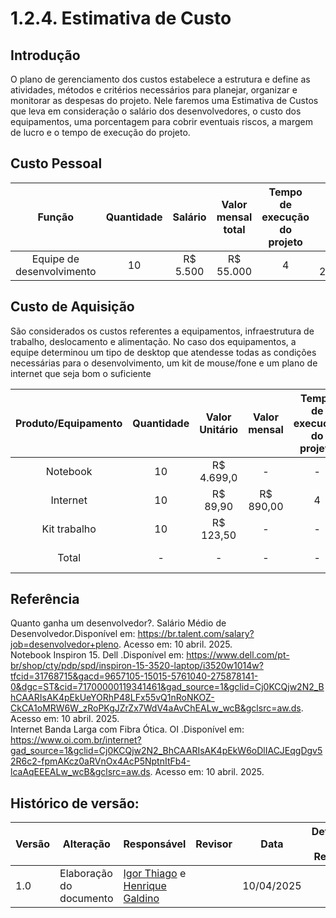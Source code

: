 # 1.2.4. Estimativa de Custo

## Introdução

O plano de gerenciamento dos custos estabelece a estrutura e define as atividades, métodos e critérios necessários para planejar, organizar e monitorar as despesas do projeto. Nele faremos uma Estimativa de Custos que leva em consideração o salário dos desenvolvedores, o custo dos equipamentos, uma porcentagem para cobrir eventuais riscos, a margem de lucro e o tempo de execução do projeto.

## Custo Pessoal

| Função | Quantidade| Salário | Valor mensal total| Tempo de execução do projeto| Valor Total|
|:------:|:------:|:------:|:------:|:------:|:------:|
| Equipe de desenvolvimento | 10 | R$ 5.500 | R$ 55.000| 4 |R$ 220.000|

## Custo de Aquisição

São considerados os custos referentes a equipamentos, infraestrutura de trabalho, deslocamento e alimentação. No caso dos equipamentos, a equipe determinou um tipo de desktop que atendesse todas as condições necessárias para o desenvolvimento, um kit de mouse/fone e um plano de internet que seja bom o suficiente 

|Produto/Equipamento | Quantidade |Valor Unitário |Valor mensal | Tempo de execução do projeto|Valor Total|
|:----:|:----:|:----:|:----:|:------:|:------:|
|Notebook|10|R$ 4.699,0| - | - | R$ 46.990,0|
|Internet|10|R$ 89,90| R$ 890,00 | 4 | R$ 3.560,00|
|Kit trabalho|10|R$ 123,50| - | - |R$ 1235,0|
|Total|-|-|-|-| R$ 51.785,0|

## Referência

Quanto ganha um desenvolvedor?. Salário Médio de Desenvolvedor.Disponível em: https://br.talent.com/salary?job=desenvolvedor+pleno. Acesso em: 10 abril. 2025.         
Notebook Inspiron 15. Dell .Disponível em: https://www.dell.com/pt-br/shop/cty/pdp/spd/inspiron-15-3520-laptop/i3520w1014w?tfcid=31768715&gacd=9657105-15015-5761040-275878141-0&dgc=ST&cid=71700000119341461&gad_source=1&gclid=Cj0KCQjw2N2_BhCAARIsAK4pEkUeYORhP48LFx55vQ1nRoNKOZ-CkCA1oMRW6W_zRoPKgJZrZx7WdV4aAvChEALw_wcB&gclsrc=aw.ds. Acesso em: 10 abril. 2025.      
Internet Banda Larga com Fibra Ótica. OI .Disponível em: https://www.oi.com.br/internet?gad_source=1&gclid=Cj0KCQjw2N2_BhCAARIsAK4pEkW6oDlIACJEqgDgv52R6c2-fpmAKcz0aRVnOx4AcP5NptnItFb4-lcaAqEEEALw_wcB&gclsrc=aw.ds. Acesso em: 10 abril. 2025.


## Histórico de versão:

| Versão | Alteração                  | Responsável     | Revisor | Data       | Detalhes da Revisão |
| -      | -                          | -               | -       | -          | -                   |
| 1.0    | Elaboração do documento | [Igor Thiago](https://github.com/Igor-Thiago) e [Henrique Galdino](https://github.com/hgaldino05)| | 10/04/2025 | |